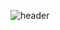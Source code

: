 ![header](https://capsule-render.vercel.app/api?type=wave&color=auto&height=300&section=header&text=jeon's%20workspace&fontSize=90)
